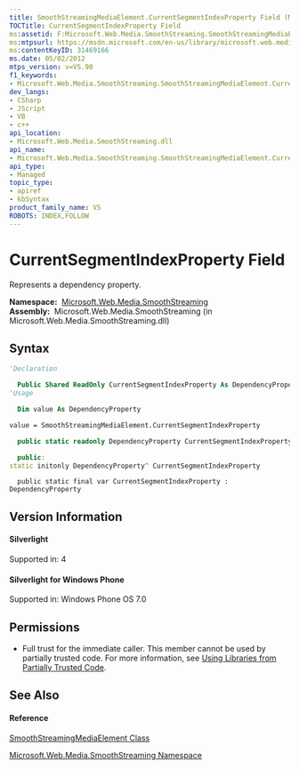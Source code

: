```yaml
---
title: SmoothStreamingMediaElement.CurrentSegmentIndexProperty Field (Microsoft.Web.Media.SmoothStreaming)
TOCTitle: CurrentSegmentIndexProperty Field
ms:assetid: F:Microsoft.Web.Media.SmoothStreaming.SmoothStreamingMediaElement.CurrentSegmentIndexProperty
ms:mtpsurl: https://msdn.microsoft.com/en-us/library/microsoft.web.media.smoothstreaming.smoothstreamingmediaelement.currentsegmentindexproperty(v=VS.90)
ms:contentKeyID: 31469166
ms.date: 05/02/2012
mtps_version: v=VS.90
f1_keywords:
- Microsoft.Web.Media.SmoothStreaming.SmoothStreamingMediaElement.CurrentSegmentIndexProperty
dev_langs:
- CSharp
- JScript
- VB
- c++
api_location:
- Microsoft.Web.Media.SmoothStreaming.dll
api_name:
- Microsoft.Web.Media.SmoothStreaming.SmoothStreamingMediaElement.CurrentSegmentIndexProperty
api_type:
- Managed
topic_type:
- apiref
- kbSyntax
product_family_name: VS
ROBOTS: INDEX,FOLLOW
---
```


# CurrentSegmentIndexProperty Field

Represents a dependency property.

**Namespace:**  [Microsoft.Web.Media.SmoothStreaming](microsoft-web-media-smoothstreaming-namespace_1.md)  
**Assembly:**  Microsoft.Web.Media.SmoothStreaming (in Microsoft.Web.Media.SmoothStreaming.dll)

## Syntax

``` vb
'Declaration

  Public Shared ReadOnly CurrentSegmentIndexProperty As DependencyProperty
'Usage

  Dim value As DependencyProperty

value = SmoothStreamingMediaElement.CurrentSegmentIndexProperty
```

``` csharp
  public static readonly DependencyProperty CurrentSegmentIndexProperty
```

``` c++
  public:
static initonly DependencyProperty^ CurrentSegmentIndexProperty
```

``` jscript
  public static final var CurrentSegmentIndexProperty : DependencyProperty
```

## Version Information

#### Silverlight

Supported in: 4  

#### Silverlight for Windows Phone

Supported in: Windows Phone OS 7.0  

## Permissions

  - Full trust for the immediate caller. This member cannot be used by partially trusted code. For more information, see [Using Libraries from Partially Trusted Code](https://msdn.microsoft.com/en-us/library/8skskf63\(v=vs.90\)).

## See Also

#### Reference

[SmoothStreamingMediaElement Class](smoothstreamingmediaelement-class-microsoft-web-media-smoothstreaming_1.md)

[Microsoft.Web.Media.SmoothStreaming Namespace](microsoft-web-media-smoothstreaming-namespace_1.md)

